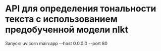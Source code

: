 # API для определения тональности текста с использованием предобученной модели nlkt
Запуск: uvicorn main:app --host 0.0.0.0 --port 80
